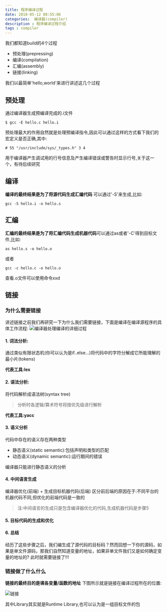 ```yaml
---
title: 程序编译过程
date: 2018-05-12 08:55:06
categories:  编译器(compiler)
description : 程序编译过程介绍
tags : compiler 
---
```


我们都知道build的4个过程

- 预处理(prepressing)
- 编译(compilation)
- 汇编(assembly)
- 链接(linking)

我们以最简单'hello,world'来进行讲述这几个过程

## 预处理

通过编译器生成预编译完成的.i文件

```
$ gcc -E hello.c hello.i 
```

预处理最大的作用自然就是处理预编译指令,因此可以通过这样的方式看下我们的宏定义是否正确,其中:

```
# 55 "/usr/include/sys/_types.h" 3 4
```

用于编译器产生调试用的行号信息及产生编译错误或警告时显示行号,关于这一个，有待后续研究

## 编译

**编译的最终结果是为了将源代码生成汇编代码** 可以通过'-S'来生成,比如:

```
gcc -S hello.i -o hello.s
```

## 汇编

**汇编的最终结果是为了将汇编代码生成机器代码**可以通过as或者'-C'得到目标文件,比如:

```
as hello.s -o hello.o
```

或者

```
gcc -c hello.c -o hello.o
```

查看.o文件可以使用命令xxd

## 链接

### 为什么需要链接

讲述链接之前我们再研究一下为什么我们需要链接，下面是编译在编译源程序的具体工作流程: ![编译器处理编译的详细过程](http://oqnmphc00.bkt.clouddn.com/17-5-28/81164423.jpg)

#### 1. 词法分析:

通过类似有限状态机(你可以认为是if..else...)将代码中的字符分解成它所能理解的最小片(tokens)

**代表工具:lex**

#### 2. 语法分析:

将代码解析成语法树(syntax tree)

> 分析时各逻辑/算术符号将按优先级进行解析

**代表工具:yacc**

#### 3. 语义分析

代码中存在的语义存在两种类型

- 静态语义(static semantic):包括声明和类型的匹配
- 动态语义(dynamic semantic):运行期间的错误

编译器只能进行静态语义的分析

#### 4. 中间语言生成

编译器优化(前端) + 生成目标机器代码(后端)
区分前后端的原因在于:不同平台的机器代码不同,但优化的前端代码是一致的

> 注:中间语言的生成只是包含编译器优化的代码,生成机器代码是步骤5

#### 5. 目标代码的生成和优化

#### 6. 总结

经历了这些步骤之后，我们编生成了源代码的目标码？然而回想一下你的源码，如果是单文件源码，那我们自然知道变量的地址，如果非单文件我们又是如何确定变量的地址的?
此时就需要链接了!!!

### 链接做了什么什么

**链接的最终目的是填各变量/函数的地址**
下图所示就是链接在编译过程所在的位置:

![链接](http://oqnmphc00.bkt.clouddn.com/17-5-29/97678619.jpg)

其中Library其实就是Runtime Library,也可以认为是一组目标文件的包
